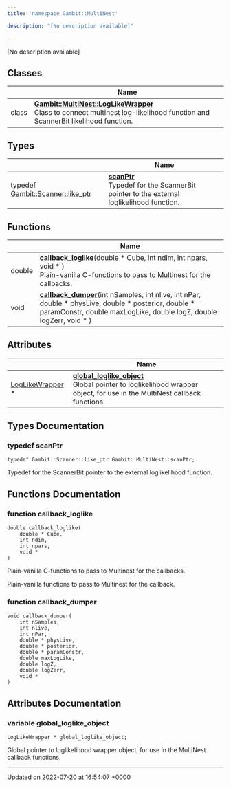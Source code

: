 ```yaml
---
title: 'namespace Gambit::MultiNest'

description: "[No description available]"

---
```







[No description available]

## Classes

|                | Name           |
| -------------- | -------------- |
| class | **[Gambit::MultiNest::LogLikeWrapper](/documentation/code/classes/classgambit_1_1multinest_1_1loglikewrapper/)** <br>Class to connect multinest log-likelihood function and ScannerBit likelihood function.  |

## Types

|                | Name           |
| -------------- | -------------- |
| typedef [Gambit::Scanner::like_ptr](/documentation/code/classes/classgambit_1_1scanner_1_1like__ptr/) | **[scanPtr](/documentation/code/namespaces/namespacegambit_1_1multinest/#typedef-scanptr)** <br>Typedef for the ScannerBit pointer to the external loglikelihood function.  |

## Functions

|                | Name           |
| -------------- | -------------- |
| double | **[callback_loglike](/documentation/code/namespaces/namespacegambit_1_1multinest/#function-callback-loglike)**(double * Cube, int ndim, int npars, void * )<br>Plain-vanilla C-functions to pass to Multinest for the callbacks.  |
| void | **[callback_dumper](/documentation/code/namespaces/namespacegambit_1_1multinest/#function-callback-dumper)**(int nSamples, int nlive, int nPar, double * physLive, double * posterior, double * paramConstr, double maxLogLike, double logZ, double logZerr, void * ) |

## Attributes

|                | Name           |
| -------------- | -------------- |
| [LogLikeWrapper](/documentation/code/classes/classgambit_1_1multinest_1_1loglikewrapper/) * | **[global_loglike_object](/documentation/code/namespaces/namespacegambit_1_1multinest/#variable-global-loglike-object)** <br>Global pointer to loglikelihood wrapper object, for use in the MultiNest callback functions.  |

## Types Documentation

### typedef scanPtr

```
typedef Gambit::Scanner::like_ptr Gambit::MultiNest::scanPtr;
```

Typedef for the ScannerBit pointer to the external loglikelihood function. 


## Functions Documentation

### function callback_loglike

```
double callback_loglike(
    double * Cube,
    int ndim,
    int npars,
    void * 
)
```

Plain-vanilla C-functions to pass to Multinest for the callbacks. 

Plain-vanilla functions to pass to Multinest for the callback. 


### function callback_dumper

```
void callback_dumper(
    int nSamples,
    int nlive,
    int nPar,
    double * physLive,
    double * posterior,
    double * paramConstr,
    double maxLogLike,
    double logZ,
    double logZerr,
    void * 
)
```



## Attributes Documentation

### variable global_loglike_object

```
LogLikeWrapper * global_loglike_object;
```

Global pointer to loglikelihood wrapper object, for use in the MultiNest callback functions. 




-------------------------------

Updated on 2022-07-20 at 16:54:07 +0000